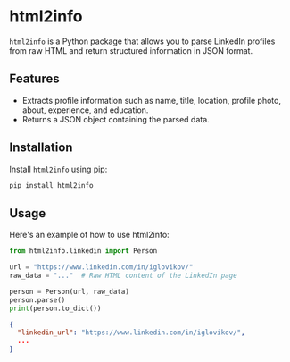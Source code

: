 # html2info

`html2info` is a Python package that allows you to parse LinkedIn profiles from raw HTML and return structured information in JSON format.

## Features

- Extracts profile information such as name, title, location, profile photo, about, experience, and education.
- Returns a JSON object containing the parsed data.

## Installation

Install `html2info` using pip:

```bash
pip install html2info
```

## Usage

Here's an example of how to use html2info:

```python
from html2info.linkedin import Person

url = "https://www.linkedin.com/in/iglovikov/"
raw_data = "..."  # Raw HTML content of the LinkedIn page

person = Person(url, raw_data)
person.parse()
print(person.to_dict())
```

```json
{
  "linkedin_url": "https://www.linkedin.com/in/iglovikov/",
  ...
}
```
